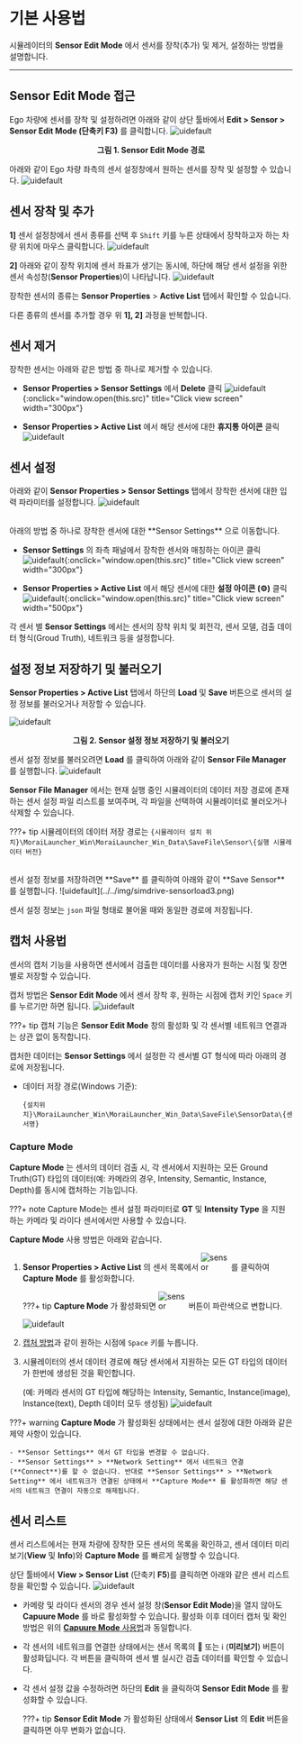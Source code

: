 # 기본 사용법

시뮬레이터의 **Sensor Edit Mode** 에서 센서를 장착(추가) 및 제거, 설정하는 방법을 설명합니다.

---

## Sensor Edit Mode 접근
Ego 차량에 센서를 장착 및 설정하려면 아래와 같이 상단 툴바에서 **Edit > Sensor > Sensor Edit Mode (단축키 F3)** 를 클릭합니다.
![uidefault](../../img/simdrive-how-sensoredit.png)
<figcaption><center><b>그림 1. Sensor Edit Mode 경로</b></center></figcaption>

아래와 같이 Ego 차량 좌측의 센서 설정창에서 원하는 센서를 장착 및 설정할 수 있습니다.
![uidefault](../../img/simdrive-how-sensoreditor.png)


## 센서 장착 및 추가
**1]** 센서 설정창에서 센서 종류를 선택 후 `Shift` 키를 누른 상태에서 장착하고자 하는 차량 위치에 마우스 클릭합니다.
![uidefault](../../img/simdrive-how-sensoradd.png)

**2]** 아래와 같이 장착 위치에 센서 좌표가 생기는 동시에, 하단에 해당 센서 설정을 위한 센서 속성창(**Sensor Properties**)이 나타납니다.
![uidefault](../../img/simdrive-how-sensorsetting.png)

장착한 센서의 종류는 **Sensor Properties** > **Active List** 탭에서 확인할 수 있습니다. 

다른 종류의 센서를 추가할 경우 위 **1], 2]** 과정을 반복합니다.

## 센서 제거
장착한 센서는 아래와 같은 방법 중 하나로 제거할 수 있습니다.

- **Sensor Properties > Sensor Settings** 에서 **Delete** 클릭 
  ![uidefault](../../img/simdrive-how-sensorsetting3.png){:onclick="window.open(this.src)" title="Click view screen" width="300px"}

-	**Sensor Properties > Active List** 에서 해당 센서에 대한 **휴지통 아이콘** 클릭
  ![uidefault](../../img/simdrive-how-sensorsetting4.png)


## 센서 설정
아래와 같이 **Sensor Properties > Sensor Settings** 탭에서 장착한 센서에 대한 입력 파라미터를 설정합니다. 
![uidefault](../../img/simdrive-how-sensorsetting1.png)

<Br>
아래의 방법 중 하나로 장착한 센서에 대한 **Sensor Settings** 으로 이동합니다.

- **Sensor Settings** 의 좌측 패널에서 장착한 센서와 매칭하는 아이콘 클릭
  ![uidefault](../../img/simdrive-how-sensorsetting2.png){:onclick="window.open(this.src)" title="Click view screen" width="300px"}

- **Sensor Properties > Active List** 에서 해당 센서에 대한 **설정 아이콘 (⚙️)** 클릭
  ![uidefault](../../img/simdrive-how-sensorsetting2-2.png){:onclick="window.open(this.src)" title="Click view screen" width="500px"}

각 센서 별 **Sensor Settings** 에서는 센서의 장착 위치 및 회전각, 센서 모델, 검출 데이터 형식(Groud Truth), 네트워크 등을 설정합니다. 

## 설정 정보 저장하기 및 불러오기 
 **Sensor Properties > Active List** 탭에서 하단의 **Load** 및 **Save** 버튼으로 센서의 설정 정보를 불러오거나 저장할 수 있습니다.

![uidefault](../../img/simdrive-sensorload.png)
<figcaption><center><b>그림 2. Sensor 설정 정보 저장하기 및 불러오기</b></center></figcaption>

센서 설정 정보를 불러오려면 **Load** 를 클릭하여 아래와 같이 **Sensor File Manager** 를 실행합니다.
![uidefault](../../img/simdrive-sensorload2.png)

**Sensor File Manager** 에서는 현재 실행 중인 시뮬레이터의 데이터 저장 경로에 존재하는 센서 설정 파일 리스트를 보여주며, 각 파일을 선택하여 시뮬레이터로 불러오거나 삭제할 수 있습니다. 

???+ tip
    시뮬레이터의 데이터 저장 경로는 
    `{시뮬레이터 설치 위치}\MoraiLauncher_Win\MoraiLauncher_Win_Data\SaveFile\Sensor\{실행 시뮬레이터 버전}`

<br>
센서 설정 정보를 저장하려면 **Save** 를 클릭하여 아래와 같이 **Save Sensor** 를 실행합니다.
![uidefault](../../img/simdrive-sensorload3.png)

센서 설정 정보는 `json` 파일 형태로 불어올 때와 동일한 경로에 저장됩니다.

## 캡처 사용법
센서의  캡처 기능을 사용하면 센서에서 검출한 데이터를 사용자가 원하는 시점 및 장면 별로 저장할 수 있습니다.

캡처 방법은 **Sensor Edit Mode** 에서 센서 장착 후, 원하는 시점에 캡처 키인 `Space` 키를 누르기만 하면 됩니다.
![uidefault](../../img/simdrive-sensorcapture.png)

???+ tip
    캡처 기능은 **Sensor Edit Mode** 창의 활성화 및 각 센서별 네트워크 연결과는 상관 없이 동작합니다.

캡처한 데이터는 **Sensor Settings** 에서 설정한 각 센서별 GT 형식에 따라 아래의 경로에 저장됩니다.

- 데이터 저장 경로(Windows 기준):

    `{설치위치}\MoraiLauncher_Win\MoraiLauncher_Win_Data\SaveFile\SensorData\{센서명}`


### Capture Mode
**Capture Mode** 는 센서의 데이터 검출 시, 각 센서에서 지원하는 모든  Ground Truth(GT) 타입의 데이터(예: 카메라의 경우, Intensity, Semantic, Instance, Depth)를 동시에 캡처하는 기능입니다.

???+ note
    Capture Mode는 센서 설정 파라미터로 **GT** 및 **Intensity Type** 을 지원하는 카메라 및 라이다 센서에서만 사용할 수 있습니다.

**Capture Mode** 사용 방법은 아래와 같습니다.

1. **Sensor Properties > Active List** 의 센서 목록에서 
<img src="../../../img/simdrive-sensorcapturemode.png" alt="sensor" style="max-width: 50px; vertical-align:buttom; display:inline-block;" sapn="font-weight:bold" title="eable sensor capture mode"> 를 클릭하여 **Capture Mode** 를 활성화합니다. 

    ???+ tip
        **Capture Mode** 가 활성화되면 <img src="../../../img/simdrive-sensorcapturemode.png" alt="sensor" style="max-width: 50px; vertical-align:buttom; display:inline-block;" sapn="font-weight:bold" title="eable sensor capture mode"> 버튼이 파란색으로 변합니다.

    ![uidefault](../../img/simdrive-sensorcapturemode2.png)

1. [캡처 방법](#_2)과 같이 원하는 시점에 `Space` 키를 누릅니다.
2. 시뮬레이터의 센서 데이터 경로에 해당 센서에서 지원하는 모든 GT 타입의 데이터가 한번에 생성된 것을 확인합니다. 

    (예: 카메라 센서의 GT 타입에 해당하는 Intensity, Semantic, Instance(image), Instance(text), Depth 데이터 모두 생성됨)
   ![uidefault](../../img/simdrive-sensorcapturemode3.png)

???+ warning 
    **Capture Mode** 가 활성화된 상태에서는 센서 설정에 대한 아래와 같은 제약 사항이 있습니다.
    
    - **Sensor Settings** 에서 GT 타입을 변경할 수 없습니다.
    - **Sensor Settings** > **Network Setting** 에서 네트워크 연결(**Connect**)를 할 수 없습니다. 반대로 **Sensor Settings** > **Network Setting** 에서 네트워크가 연결된 상태에서 **Capture Mode** 를 활성화하면 해당 센서의 네트워크 연결이 자동으로 해제됩니다.

## 센서 리스트
센서 리스트에서는 현재 차량에 장착한 모든 센서의 목록을 확인하고, 센서 데이터 미리보기(**View** 및 **Info**)와 **Capture Mode** 를 빠르게 실행할 수 있습니다. 

상단 툴바에서 **View > Sensor List** (단축키 **F5**)를 클릭하면 아래와 같은 센서 리스트 창을 확인할 수 있습니다.
![uidefault](../../img/simdrive-sensorlist.png)

-  카메랑 및 라이다 센서의 경우 센서 설정 창(**Sensor Edit Mode**)을 열지 않아도 **Capuure Mode** 를 바로 활성화할 수 있습니다. 활성화 이후 데이터 캡처 및 확인 방법은 위의 [**Capuure Mode** 사용법](#capture-mode)과 동일합니다.
- 각 센서의 네트워크를 연결한 상태에서는 샌서 목록의 🎥 또는 ℹ️ (**미리보기**) 버튼이 활성화딥니다. 각 버튼을 클릭하여 센서 별 실시간 검출 데이터를 확인할 수  있습니다.
- 각 센서 설정 값을 수정하려면 하단의 **Edit** 을 클릭하여 **Sensor Edit Mode** 를 활성화할 수 있습니다.
    
    ???+ tip
        **Sensor Edit Mode** 가 활성화된 상태에서 **Sensor List** 의 **Edit** 버튼을 클릭하면 아무 변화가 없습니다.
 